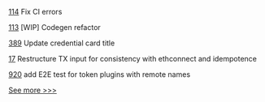 
[114](https://github.com/hyperledger/iroha-python/pull/114) Fix CI errors

[113](https://github.com/hyperledger/iroha-python/pull/113) [WIP] Codegen refactor

[389](https://github.com/hyperledger/aries-mobile-agent-react-native/pull/389) Update credential card title

[17](https://github.com/hyperledger/firefly-transaction-manager/pull/17) Restructure TX input for consistency with ethconnect and idempotence

[920](https://github.com/hyperledger/firefly/pull/920) add E2E test for token plugins with remote names


[See more >>>](https://start-here.hyperledger.org/pull-requests)
